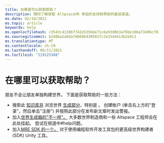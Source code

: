 ```yaml
---
title: 在哪里可以获取帮助？
description: 随时了解获取 AltpsaceVR 体验的支持和帮助的最佳渠道。
ms.date: 02/10/2021
ms.topic: article
keywords: help
ms.openlocfilehash: c3543c4130b7742e5356de71c6e93d8b3a78be168a73496cf834b56e1c1c4229
ms.sourcegitcommit: b248ba2a6da7d669b430581fc3a1544413b2e9c1
ms.translationtype: MT
ms.contentlocale: zh-CN
ms.lasthandoff: 08/11/2021
ms.locfileid: "119125368"
---
```

# <a name="where-can-i-get-help"></a>在哪里可以获取帮助？

朋友不会让朋友单独构建世界。 下面是获取帮助的一些方法：

* 搜索此 [知识库并](../index.yml) 浏览世界 [生成部分](world-editor-getting-started.md)，特别是 。 创建帐户 (单击右上方的"登录"，然后单击"注册") 并按照此部分在发布新文章时发出警报。
* 加入[世界生成器的"不一样"。](https://discordapp.com/invite/altspacevr) 大多数世界制造商和一些 Altspace 工程师会在此处挂起。 尝试在频道中#help问题。
* 加入[MRE SDK 的一个。](https://discord.gg/xyBcQec) 对于使用编程软件开发工具包的更高级世界构建者 (SDK) Unity 工具。 